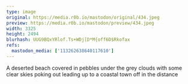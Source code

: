 ```yaml
---
type: image
original: https://media.r0b.io/mastodon/original/434.jpeg
preview: https://media.r0b.io/mastodon/preview/434.jpeg
width: 3325
height: 2494
blurhash: UUG9BQxYRlof.Ts+WDj[D*M{off6D$Rkofax
refs:
  mastodon_media: ['113262638640117610']
---
```


A deserted beach covered in pebbles under the grey clouds with some clear skies poking out leading up to a coastal town off in the distance 
